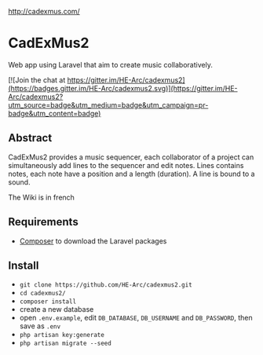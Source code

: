 http://cadexmus.com/

# CadExMus2

Web app using Laravel that aim to create music collaboratively.

[![Join the chat at https://gitter.im/HE-Arc/cadexmus2](https://badges.gitter.im/HE-Arc/cadexmus2.svg)](https://gitter.im/HE-Arc/cadexmus2?utm_source=badge&utm_medium=badge&utm_campaign=pr-badge&utm_content=badge)

## Abstract

CadExMus2 provides a music sequencer, each collaborator of a project can simultaneously add lines to the sequencer and edit notes.
Lines contains notes, each note have a position and a length (duration). A line is bound to a sound.

The Wiki is in french

## Requirements

* [Composer](https://getcomposer.org/) to download the Laravel packages

## Install

* `git clone https://github.com/HE-Arc/cadexmus2.git`
* `cd cadexmus2/`
* `composer install`
* create a new database
* open `.env.example`, edit `DB_DATABASE`, `DB_USERNAME` and `DB_PASSWORD`, then save as `.env`
* `php artisan key:generate`
* `php artisan migrate --seed`
